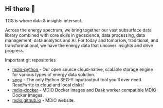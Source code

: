 ## Hi there 👋

TGS is where data & insights intersect.

Across the energy spectrum, we bring together our vast subsurface data library combined with core
skills in geoscience, data processing, data management, data analytics and AI. For today and tomorrow,
traditional, and transformational, we have the energy data that uncover
insights and drive progress.

Important git repositories
- [mdio-python][mdio] - Our open source cloud-native, scalable storage engine for various types of energy data solution.
- [segy][segy] - The only Python SEG-Y input/output tool you'll ever need. Read/write to cloud and local disks!
- [mdio-docker][mdio-docker] - MDIO Docker images and Dask worker compatible MDIO Docker images.
- [mdio.github.io][mdio-dev] - MDIO website.

[mdio]: https://github.com/TGSAI/mdio-python
[segy]: https://github.com/TGSAI/segy
[mdio-docker]: https://github.com/TGSAI/mdio-docker
[mdio-dev]: https://github.com/TGSAI/mdio.github.io
<!--

**Here are some ideas to get you started:**

🙋‍♀️ A short introduction - what is your organization all about?
🌈 Contribution guidelines - how can the community get involved?
👩‍💻 Useful resources - where can the community find your docs? Is there anything else the community should know?
🍿 Fun facts - what does your team eat for breakfast?
🧙 Remember, you can do mighty things with the power of [Markdown](https://docs.github.com/github/writing-on-github/getting-started-with-writing-and-formatting-on-github/basic-writing-and-formatting-syntax)
-->
